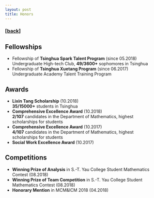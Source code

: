 ```yaml
---
layout: post
title: Honors
---
```

<h3><a href="https://flyinggiraffe.github.io">[back]</a></h3>

## Fellowships
+ Fellowship of **Tsinghua Spark Talent Program** (since 05.2018) <br>
  Undergraduate High-tech Club, **49/3600+** sophomores in Tsinghua
+ Fellowship of **Tsinghua Xuetang Program** (since 06.2017) <br>
  Undergraduate Academy Talent Training Program

## Awards
+ **Lixin Tang Scholarship** (10.2018) <br>
  **35/15000+** students in Tsinghua
+ **Comprehensive Excellence Award** (10.2018) <br>
  **2/107** candidates in the Department of Mathematics, highest scholarships for students
+ **Comprehensive Excellence Award** (10.2017) <br>
  **4/107** candidates in the Department of Mathematics, highest scholarships for students
+ **Social Work Excellence Award** (10.2017)

## Competitions
+ **Winning Prize of Analysis** in S.-T. Yau College Student Mathematics Contest (08.2018)
+ **Winning Prize of Team Competition** in S.-T. Yau College Student Mathematics Contest (08.2018)
+ **Honorary Mention** in MCM&ICM 2018 (04.2018)
